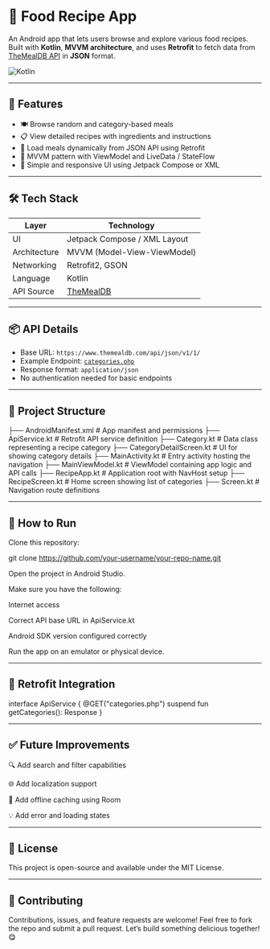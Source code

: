 # 🍲 Food Recipe App

An Android app that lets users browse and explore various food recipes. Built with **Kotlin**, **MVVM architecture**, and uses **Retrofit** to fetch data from [TheMealDB API](https://www.themealdb.com/api.php) in **JSON** format.

![Kotlin](https://img.shields.io/badge/Language-Kotlin-orange)

---

## 📱 Features

- 🍽️ Browse random and category-based meals  
- 📋 View detailed recipes with ingredients and instructions  
- 🔄 Load meals dynamically from JSON API using Retrofit  
- 🧠 MVVM pattern with ViewModel and LiveData / StateFlow  
- 🎨 Simple and responsive UI using Jetpack Compose or XML  

---

## 🛠️ Tech Stack

| Layer         | Technology                        |
|---------------|-----------------------------------|
| UI            | Jetpack Compose / XML Layout      |
| Architecture  | MVVM (Model-View-ViewModel)       |
| Networking    | Retrofit2, GSON                   |
| Language      | Kotlin                            |
| API Source    | [TheMealDB](https://www.themealdb.com/api.php) |

---

## 📦 API Details

- Base URL: `https://www.themealdb.com/api/json/v1/1/`  
- Example Endpoint: [`categories.php`](https://www.themealdb.com/api/json/v1/1/categories.php)  
- Response format: `application/json`  
- No authentication needed for basic endpoints

---

## 📁 Project Structure


├── AndroidManifest.xml           # App manifest and permissions
├── ApiService.kt                 # Retrofit API service definition
├── Category.kt                   # Data class representing a recipe category
├── CategoryDetailScreen.kt       # UI for showing category details
├── MainActivity.kt               # Entry activity hosting the navigation
├── MainViewModel.kt              # ViewModel containing app logic and API calls
├── RecipeApp.kt                  # Application root with NavHost setup
├── RecipeScreen.kt               # Home screen showing list of categories
├── Screen.kt                     # Navigation route definitions

---

## 🚀 How to Run

Clone this repository:

git clone https://github.com/your-username/your-repo-name.git


Open the project in Android Studio.

Make sure you have the following:

Internet access

Correct API base URL in ApiService.kt

Android SDK version configured correctly

Run the app on an emulator or physical device.

---
## 🔗 Retrofit Integration

interface ApiService {
    @GET("categories.php")
    suspend fun getCategories(): Response<CategoryResponse>
}

---
## ✅ Future Improvements

🔍 Add search and filter capabilities

🌐 Add localization support

💾 Add offline caching using Room

💡 Add error and loading states


---
## 📄 License
This project is open-source and available under the MIT License.

---
## 🤝 Contributing
Contributions, issues, and feature requests are welcome!
Feel free to fork the repo and submit a pull request.
Let’s build something delicious together! 😋

